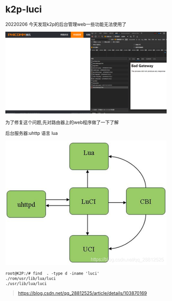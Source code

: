 # k2p-luci

20220206
今天发现k2p的后台管理web一些功能无法使用了

![](_v_images/20220207015340394_10855.png)

为了修复这个问题,先对路由器上的web程序做了一下了解

后台服务器:uhttp
语言 lua

![](_v_images/20220207020455741_14423.png)

```
root@K2P:/# find  . -type d -iname 'luci'
./rom/usr/lib/lua/luci
./usr/lib/lua/luci
```



>https://blog.csdn.net/qq_28812525/article/details/103870169